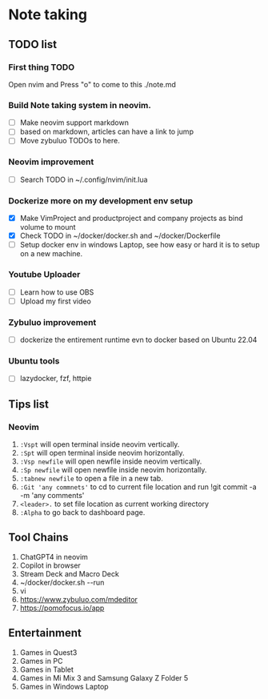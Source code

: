 # Note taking

## TODO list

### First thing TODO

Open nvim and Press "o" to come to this ./note.md

### Build Note taking system in neovim.

- [ ] Make neovim support markdown
- [ ] based on markdown, articles can have a link to jump
- [ ] Move zybuluo TODOs to here.

### Neovim improvement

- [ ] Search TODO in ~/.config/nvim/init.lua

### Dockerize more on my development env setup

- [x] Make VimProject and productproject and company projects as bind volume to mount
- [x] Check TODO in ~/docker/docker.sh and ~/docker/Dockerfile
- [ ] Setup docker env in windows Laptop, see how easy or hard it is to setup on a new machine.

### Youtube Uploader

- [ ] Learn how to use OBS
- [ ] Upload my first video

### Zybuluo improvement
 
- [ ] dockerize the entirement runtime evn to docker based on Ubuntu 22.04

### Ubuntu tools

- [ ] lazydocker, fzf, httpie

## Tips list

### Neovim

1. `:Vspt` will open terminal inside neovim vertically.
2. `:Spt` will open terminal inside neovim horizontally.
3. `:Vsp newfile` will open newfile inside neovim vertically.
5. `:Sp newfile` will open newfile inside neovim horizontally.
6. `:tabnew newfile` to open a file in a new tab.
7. `:Git 'any commnets'` to cd to current file location and run !git commit -a -m 'any comments'
8. `<leader>.` to set file location as current working directory
9. `:Alpha` to go back to dashboard page.

## Tool Chains

1. ChatGPT4 in neovim
2. Copilot in browser
3. Stream Deck and Macro Deck
4. ~/docker/docker.sh --run
5. vi
5. https://www.zybuluo.com/mdeditor
6. https://pomofocus.io/app


## Entertainment

1. Games in Quest3
2. Games in PC
3. Games in Tablet
4. Games in Mi Mix 3 and Samsung Galaxy Z Folder 5
5. Games in Windows Laptop


